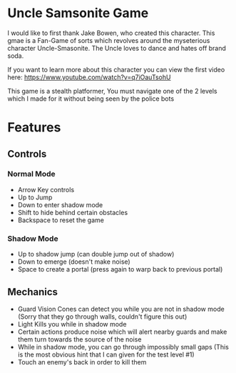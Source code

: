 # Uncle Samsonite Game

I would like to first thank Jake Bowen, who created this character. This gmae is a Fan-Game of sorts which revolves around the myseterious character Uncle-Smasonite. The Uncle loves to dance and hates off brand soda.

If you want to learn more about this character you can view the first video here: https://www.youtube.com/watch?v=q7iOauTsohU

This game is a stealth platformer, You must navigate one of the 2 levels which I made for it without being seen by the police bots

# Features
## Controls
### Normal Mode
- Arrow Key controls
- Up to Jump
- Down to enter shadow mode
- Shift to hide behind certain obstacles
- Backspace to reset the game

### Shadow Mode
- Up to shadow jump (can double jump out of shadow)
- Down to emerge (doesn't make noise)
- Space to create a portal (press again to warp back to previous portal)

## Mechanics
- Guard Vision Cones can detect you while you are not in shadow mode (Sorry that they go through walls, couldn't figure this out)
- Light Kills you while in shadow mode
- Certain actions produce noise which will alert nearby guards and make them turn towards the source of the noise
- While in shadow mode, you can go through impossibly small gaps (This is the most obvious hint that I can given for the test level #1)
- Touch an enemy's back in order to kill them
